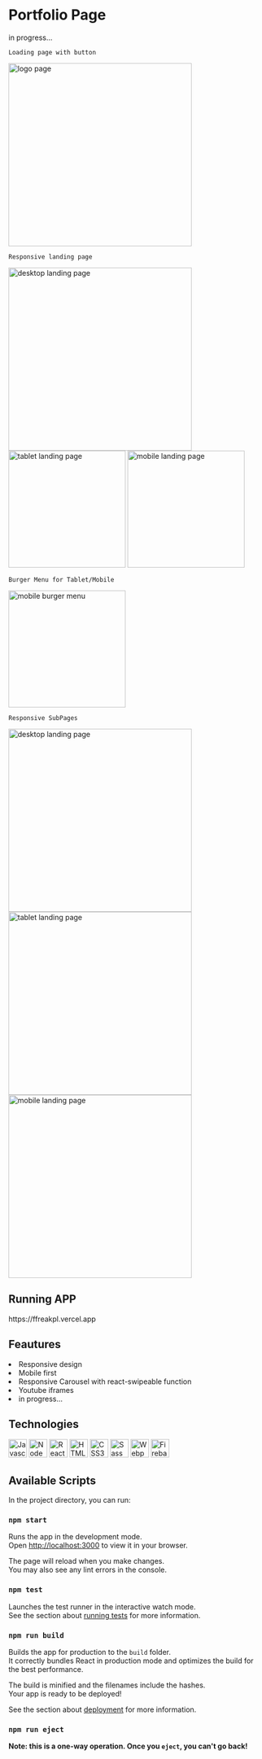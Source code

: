 # Portfolio Page
in progress...

`Loading page with button`
<p><img width="360" alt="logo page" src="https://user-images.githubusercontent.com/94534923/176795522-22773069-8ef7-4bef-b19c-790691099e07.png"></p>

`Responsive landing page`
<p><img width="360" alt="desktop landing page" src="https://user-images.githubusercontent.com/94534923/181224966-d3731d6f-8cdf-495e-8979-4c3b0a46679e.png">
<img height="230" alt="tablet landing page" src="https://user-images.githubusercontent.com/94534923/181224985-9685d155-1abb-48b6-934b-40888db47865.png">
<img height="230" alt="mobile landing page" src="https://user-images.githubusercontent.com/94534923/181224991-6fd8e719-3157-4291-950f-3a449a2091af.png"></p>

`Burger Menu for Tablet/Mobile`
<p><img height="230" alt="mobile burger menu" src="https://user-images.githubusercontent.com/94534923/181224994-9d1881cc-3ca7-4142-8be3-b6c7e518c06d.png">
</p>

`Responsive SubPages`
<p><img width="360" alt="desktop landing page" src="https://user-images.githubusercontent.com/94534923/181224976-f96880d2-1a69-4dab-9fae-dde6d86b959a.png">
<img width="360" alt="tablet landing page" src="https://user-images.githubusercontent.com/94534923/181224977-c46242a0-5cca-4b24-86fa-851439d30d35.png">
<img width="360" alt="mobile landing page" src="https://user-images.githubusercontent.com/94534923/181224982-b3f6dc4b-0e37-4a4d-8dfe-cc9cf6358e92.png"></p>

## Running APP
<p>https://ffreakpl.vercel.app</p>

## Feautures
<li>Responsive design</li>
<li>Mobile first</li>
<li>Responsive Carousel with react-swipeable function</li>
<li>Youtube iframes<li>
in progress...

## Technologies
<p align="left">
<a href="https://developer.mozilla.org/en-US/docs/Web/JavaScript" target="_blank" rel="noreferrer"><img src="https://raw.githubusercontent.com/danielcranney/readme-generator/main/public/icons/skills/javascript-colored.svg" width="36" height="36" alt="Javascript" /></a>
    <a href="https://nodejs.org/en/" target="_blank" rel="noreferrer"><img src="https://raw.githubusercontent.com/danielcranney/readme-generator/main/public/icons/skills/nodejs-colored.svg" width="36" height="36" alt="NodeJS" /></a>
<a href="https://reactjs.org/" target="_blank" rel="noreferrer"><img src="https://raw.githubusercontent.com/danielcranney/readme-generator/main/public/icons/skills/react-colored.svg" width="36" height="36" alt="React" /></a>
<a href="https://developer.mozilla.org/en-US/docs/Glossary/HTML5" target="_blank" rel="noreferrer"><img src="https://raw.githubusercontent.com/danielcranney/readme-generator/main/public/icons/skills/html5-colored.svg" width="36" height="36" alt="HTML5" /></a>
  <a href="https://www.w3.org/TR/CSS/#css" target="_blank" rel="noreferrer"><img src="https://raw.githubusercontent.com/danielcranney/readme-generator/main/public/icons/skills/css3-colored.svg" width="36" height="36" alt="CSS3" /></a>
<a href="https://sass-lang.com/" target="_blank" rel="noreferrer"><img src="https://raw.githubusercontent.com/danielcranney/readme-generator/main/public/icons/skills/sass-colored.svg" width="36" height="36" alt="Sass" /></a>
<a href="https://webpack.js.org/" target="_blank" rel="noreferrer"><img src="https://raw.githubusercontent.com/danielcranney/readme-generator/main/public/icons/skills/webpack-colored.svg" width="36" height="36" alt="Webpack" /></a>
<a href="https://firebase.google.com/" target="_blank" rel="noreferrer"><img src="https://raw.githubusercontent.com/danielcranney/readme-generator/main/public/icons/skills/firebase-colored.svg" width="36" height="36" alt="Firebase" /></a>
</p>

## Available Scripts

In the project directory, you can run:

### `npm start`

Runs the app in the development mode.\
Open [http://localhost:3000](http://localhost:3000) to view it in your browser.

The page will reload when you make changes.\
You may also see any lint errors in the console.

### `npm test`

Launches the test runner in the interactive watch mode.\
See the section about [running tests](https://facebook.github.io/create-react-app/docs/running-tests) for more information.

### `npm run build`

Builds the app for production to the `build` folder.\
It correctly bundles React in production mode and optimizes the build for the best performance.

The build is minified and the filenames include the hashes.\
Your app is ready to be deployed!

See the section about [deployment](https://facebook.github.io/create-react-app/docs/deployment) for more information.

### `npm run eject`

**Note: this is a one-way operation. Once you `eject`, you can't go back!**
